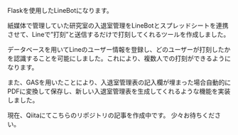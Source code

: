 Flaskを使用したLineBotになります。

紙媒体で管理していた研究室の入退室管理をLineBotとスプレッドシートを連携させて、Lineで”打刻”と送信するだけで打刻してくれるツールを作成しました。

データベースを用いてLineのユーザー情報を登録し、どのユーザーが打刻したかを認識することを可能にしました。これにより、複数人での打刻ができるようになります。

また、GASを用いたことにより、入退室管理表の記入欄が埋まった場合自動的にPDFに変換して保存し、新しい入退室管理表を生成してくれるような機能を実装しました。

現在、Qiitaにてこちらのリポジトリの記事を作成中です。
少々お待ちください。
